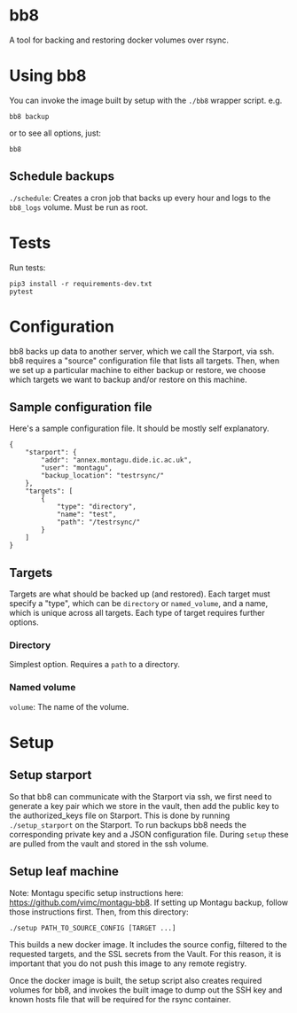 # bb8
A tool for backing and restoring docker volumes over rsync.

# Using bb8
You can invoke the image built by setup with the `./bb8` wrapper script. e.g.

```
bb8 backup
```

or to see all options, just:

```
bb8
```

## Schedule backups
`./schedule`: Creates a cron job that backs up every hour and logs to the 
`bb8_logs` volume. Must be run as root.

# Tests
Run tests:

```
pip3 install -r requirements-dev.txt
pytest
```

# Configuration
bb8 backs up data to another server, which we call the Starport, via ssh.
bb8 requires a "source" configuration file that lists all targets. Then, when we
set up a particular machine to either backup or restore, we choose which targets
we want to backup and/or restore on this machine.

## Sample configuration file
Here's a sample configuration file. It should be mostly self explanatory.

```
{
    "starport": {
        "addr": "annex.montagu.dide.ic.ac.uk",
        "user": "montagu",
        "backup_location": "testrsync/"
    },
    "targets": [
        {
            "type": "directory",
            "name": "test",
            "path": "/testrsync/"
        }
    ]
}

```

## Targets
Targets are what should be backed up (and restored). Each target must specify a
"type", which can be `directory` or `named_volume`, and a name, which is unique
across all targets. Each type of target requires further options.

### Directory
Simplest option. Requires a `path` to a directory.

### Named volume
`volume`: The name of the volume.

# Setup
## Setup starport
So that bb8 can communicate with the Starport via ssh, we first need to 
generate a key pair which we store in the vault, then add the public key to 
the authorized_keys file on Starport. This is done by running 
`./setup_starport` on the Starport. To run backups bb8 needs the
corresponding private key and a JSON configuration file. During `setup` these
are pulled from the vault and stored in the ssh volume.

## Setup leaf machine
Note: Montagu specific setup instructions here: https://github.com/vimc/montagu-bb8.
If setting up Montagu backup, follow those instructions first. Then, from this directory:

```
./setup PATH_TO_SOURCE_CONFIG [TARGET ...]
```

This builds a new docker image. It includes the source config, filtered to 
the requested targets, and the SSL secrets from the Vault. For this reason, 
it is important that you do not push this image to any remote registry.

Once the docker image is built, the setup script also creates required 
volumes for bb8, and invokes the built image to dump out the SSH key and 
known hosts file that will be required for the rsync container.

